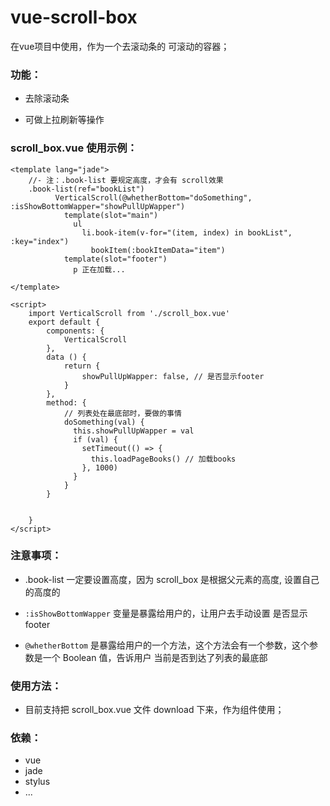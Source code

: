 # vue-scroll-box
在vue项目中使用，作为一个去滚动条的 可滚动的容器；

### 功能：
- 去除滚动条

- 可做上拉刷新等操作


### scroll_box.vue 使用示例：

````
<template lang="jade">
    //- 注：.book-list 要规定高度，才会有 scroll效果
    .book-list(ref="bookList")
          VerticalScroll(@whetherBottom="doSomething", :isShowBottomWapper="showPullUpWapper")
            template(slot="main")
              ul
                li.book-item(v-for="(item, index) in bookList", :key="index")
                  bookItem(:bookItemData="item")
            template(slot="footer")
              p 正在加载...

</template>

<script>
    import VerticalScroll from './scroll_box.vue'
    export default {
        components: {
            VerticalScroll
        },
        data () {
            return {
                showPullUpWapper: false, // 是否显示footer
            }
        },
        method: {
            // 列表处在最底部时，要做的事情
            doSomething(val) {
              this.showPullUpWapper = val
              if (val) {
                setTimeout(() => {
                  this.loadPageBooks() // 加载books
                }, 1000)
              }
            }
        }
    
    
    }
</script>

````

### 注意事项：
- .book-list 一定要设置高度，因为 scroll_box 是根据父元素的高度, 设置自己的高度的

-  `:isShowBottomWapper` 变量是暴露给用户的，让用户去手动设置 是否显示footer

-  `@whetherBottom` 是暴露给用户的一个方法，这个方法会有一个参数，这个参数是一个 Boolean 值，告诉用户 当前是否到达了列表的最底部

### 使用方法：
- 目前支持把 scroll_box.vue 文件 download 下来，作为组件使用；


### 依赖：
- vue
- jade
- stylus
- ...


